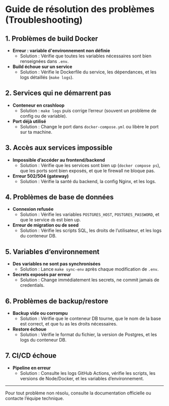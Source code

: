 # Guide de résolution des problèmes (Troubleshooting)

## 1. Problèmes de build Docker
- **Erreur : variable d'environnement non définie**
  - Solution : Vérifie que toutes les variables nécessaires sont bien renseignées dans `.env`.
- **Build échoue sur un service**
  - Solution : Vérifie le Dockerfile du service, les dépendances, et les logs détaillés (`make logs`).

## 2. Services qui ne démarrent pas
- **Conteneur en crashloop**
  - Solution : `make logs` puis corrige l’erreur (souvent un problème de config ou de variable).
- **Port déjà utilisé**
  - Solution : Change le port dans `docker-compose.yml` ou libère le port sur ta machine.

## 3. Accès aux services impossible
- **Impossible d’accéder au frontend/backend**
  - Solution : Vérifie que les services sont bien up (`docker compose ps`), que les ports sont bien exposés, et que le firewall ne bloque pas.
- **Erreur 502/504 (gateway)**
  - Solution : Vérifie la santé du backend, la config Nginx, et les logs.

## 4. Problèmes de base de données
- **Connexion refusée**
  - Solution : Vérifie les variables `POSTGRES_HOST`, `POSTGRES_PASSWORD`, et que le service `db` est bien up.
- **Erreur de migration ou de seed**
  - Solution : Vérifie les scripts SQL, les droits de l’utilisateur, et les logs du conteneur DB.

## 5. Variables d’environnement
- **Des variables ne sont pas synchronisées**
  - Solution : Lance `make sync-env` après chaque modification de `.env`.
- **Secrets exposés par erreur**
  - Solution : Change immédiatement les secrets, ne commit jamais de credentials.

## 6. Problèmes de backup/restore
- **Backup vide ou corrompu**
  - Solution : Vérifie que le conteneur DB tourne, que le nom de la base est correct, et que tu as les droits nécessaires.
- **Restore échoue**
  - Solution : Vérifie le format du fichier, la version de Postgres, et les logs du conteneur DB.

## 7. CI/CD échoue
- **Pipeline en erreur**
  - Solution : Consulte les logs GitHub Actions, vérifie les scripts, les versions de Node/Docker, et les variables d’environnement.

---

Pour tout problème non résolu, consulte la documentation officielle ou contacte l’équipe technique. 